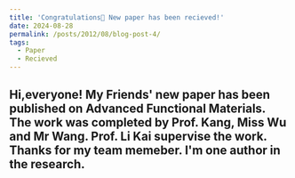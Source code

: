 ```yaml
---
title: 'Congratulations🎉 New paper has been recieved!'
date: 2024-08-28
permalink: /posts/2012/08/blog-post-4/
tags:
  - Paper
  - Recieved
---
```


Hi,everyone! My Friends' new paper has been published on Advanced Functional Materials. The work was completed by Prof. Kang, Miss Wu and Mr Wang. Prof. Li Kai supervise the work. 
Thanks for my team memeber. I'm one author in the research.
------
